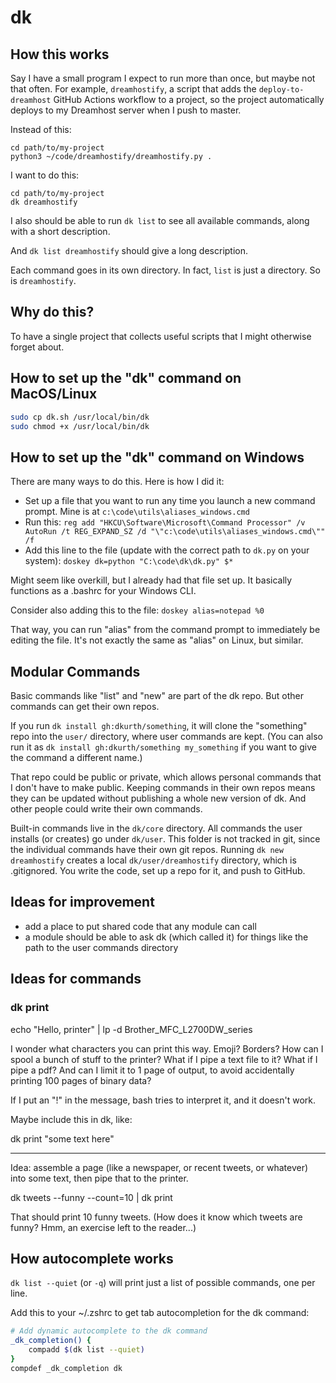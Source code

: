 # dk

## How this works

Say I have a small program I expect to run more than once, but maybe not that often. For example, `dreamhostify`, a script that adds the `deploy-to-dreamhost` GitHub Actions workflow to a project, so the project automatically deploys to my Dreamhost server when I push to master.

Instead of this:

```
cd path/to/my-project
python3 ~/code/dreamhostify/dreamhostify.py .
```

I want to do this:

```
cd path/to/my-project
dk dreamhostify
```

I also should be able to run `dk list` to see all available commands, along with a short description.

And `dk list dreamhostify` should give a long description.

Each command goes in its own directory. In fact, `list` is just a directory. So is `dreamhostify`.

## Why do this? 

To have a single project that collects useful scripts that I might otherwise forget about.

## How to set up the "dk" command on MacOS/Linux

```sh
sudo cp dk.sh /usr/local/bin/dk
sudo chmod +x /usr/local/bin/dk
```

## How to set up the "dk" command on Windows

There are many ways to do this. Here is how I did it:

- Set up a file that you want to run any time you launch a new command prompt. Mine is at `c:\code\utils\aliases_windows.cmd`
- Run this: `reg add "HKCU\Software\Microsoft\Command Processor" /v AutoRun /t REG_EXPAND_SZ /d "\"c:\code\utils\aliases_windows.cmd\"" /f`
- Add this line to the file (update with the correct path to `dk.py` on your system): `doskey dk=python "C:\code\dk\dk.py" $*`

Might seem like overkill, but I already had that file set up. It basically functions as a .bashrc for your Windows CLI.

Consider also adding this to the file: `doskey alias=notepad %0`

That way, you can run "alias" from the command prompt to immediately be editing the file. It's not exactly the same as "alias" on Linux, but similar.


## Modular Commands

Basic commands like "list" and "new" are part of the dk repo. But other commands can get their own repos.

If you run `dk install gh:dkurth/something`, it will clone the "something" repo into the `user/` directory, where user commands are kept. (You can also run it as `dk install gh:dkurth/something my_something` if you want to give the command a different name.)

That repo could be public or private, which allows personal commands that I don't have to make public. Keeping commands in their own repos means they can be updated without publishing a whole new version of dk. And other people could write their own commands.

Built-in commands live in the `dk/core` directory. All commands the user installs (or creates) go under `dk/user`. This folder is not tracked in git, since the individual commands have their own git repos. Running `dk new dreamhostify` creates a local `dk/user/dreamhostify` directory, which is .gitignored. You write the code, set up a repo for it, and push to GitHub.

## Ideas for improvement

- add a place to put shared code that any module can call
- a module should be able to ask dk (which called it) for things like the path to the user commands directory


## Ideas for commands

### dk print

echo "Hello, printer" | lp -d Brother_MFC_L2700DW_series

I wonder what characters you can print this way. Emoji? Borders? How can I spool a bunch of stuff to the printer? What if I pipe a text file to it? What if I pipe a pdf? And can I limit it to 1 page of output, to avoid accidentally printing 100 pages of binary data?

If I put an "!" in the message, bash tries to interpret it, and it doesn't work.

Maybe include this in dk, like:

dk print "some text here"

---

Idea: assemble a page (like a newspaper, or recent tweets, or whatever) into some text, then pipe that to the printer.

dk tweets --funny --count=10 | dk print

That should print 10 funny tweets. (How does it know which tweets are funny? Hmm, an exercise left to the reader...)

## How autocomplete works

`dk list --quiet` (or `-q`) will print just a list of possible commands, one per line.

Add this to your ~/.zshrc to get tab autocompletion for the dk command:

```sh
# Add dynamic autocomplete to the dk command
_dk_completion() {
    compadd $(dk list --quiet)
}
compdef _dk_completion dk
```